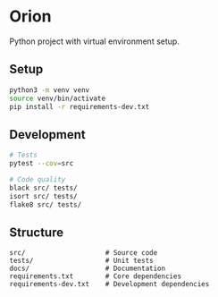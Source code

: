 # Orion

Python project with virtual environment setup.

## Setup

```bash
python3 -m venv venv
source venv/bin/activate
pip install -r requirements-dev.txt
```

## Development

```bash
# Tests
pytest --cov=src

# Code quality
black src/ tests/
isort src/ tests/
flake8 src/ tests/
```

## Structure

```
src/                    # Source code
tests/                  # Unit tests
docs/                   # Documentation
requirements.txt        # Core dependencies
requirements-dev.txt    # Development dependencies
```